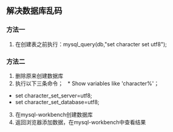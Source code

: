 ## 解决数据库乱码
### 方法一
1. 在创建表之前执行：mysql_query(db,"set character set utf8");
### 方法二
1. 删除原来创建数据库
2. 执行以下三条命令；
  * Show variables like 'character%'；
  * set character_set_server=utf8;
  * set character_set_database=utf8;
3. 在mysql-workbench创建数据库
4. 返回浏览器添加数据，在mysql-workbench中查看结果
